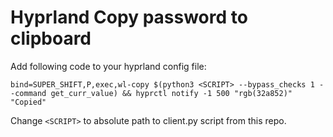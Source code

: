 # Hyprland Copy password to clipboard

Add following code to your hyprland config file:
```
bind=SUPER_SHIFT,P,exec,wl-copy $(python3 <SCRIPT> --bypass_checks 1 --command get_curr_value) && hyprctl notify -1 500 "rgb(32a852)" "Copied"
```

Change `<SCRIPT>` to absolute path to client.py script from this repo.